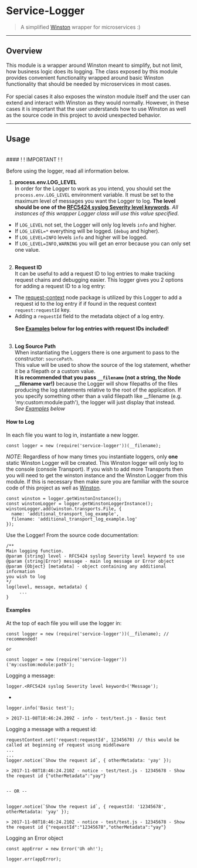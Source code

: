 # Service-Logger
> A simplified [Winston](https://github.com/winstonjs/winston) wrapper for microservices :) 

--------------------------------------------------------------------------------
## Overview

This module is a wrapper around Winston meant to simplify, but not limit, how
business logic does its logging. The class exposed by this module provides
convenient functionality wrapped around basic Winston functionality that should
be needed by microservices in most cases. <br/><br/>
For special cases it also exposes the winston module itself and
the user can extend and interact with Winston as they would normally. However,
in these cases it is important that the user understands how to use Winston as
well as the source code in this project to avoid unexpected behavior.

--------------------------------------------------------------------------------
## Usage
<br/>
#### ! ! IMPORTANT ! !

Before using the logger, read all information below.

1. **process.env.LOG_LEVEL**<br/>
In order for the Logger to work as you intend, you should set the
`process.env.LOG_LEVEL` environment variable. It must be set to the maximum level
of messages you want the Logger to log. **The level should be one of the [RFC5424 syslog Severity level keywords](https://en.wikipedia.org/wiki/Syslog)**.
_All instances of this wrapper Logger class will use this value specified_.
  * If `LOG_LEVEL` not set, the Logger will only log levels `info` and higher.
  * If `LOG_LEVEL=*` everything will be logged. (`debug` and higher).
  * If `LOG_LEVEL=INFO` levels `info` and higher will be logged.
  * If `LOG_LEVEL=INFO,WARNING` you will get an error because you can only set one value.
<br/><br/>

2. **Request ID**<br/>
It can be useful to add a request ID to log entries to make tracking request
chains and debugging easier. This logger gives you 2 options for adding a request ID to
a log entry:
  * The [request-context](https://www.npmjs.com/package/request-context)
  node package is utilized by this Logger to add a request id to the log entry if
  if found in the request context `request:requestId` key.
  * Adding a `requestId` field to the metadata object of a log entry.
<br/><br/>
**See [Examples](#examples) below for log entries with request IDs included!**
<br/><br/>

3. **Log Source Path**<br/>
When instantiating the Loggers there is one argument to pass to the constructor: `sourcePath`.<br/>
This value will be used to show the source of the log statement, whether it be a filepath
or a custom value.<br/>
**It is recommended that you pass `__filename` (not a string, the Node __filename var!)** because the Logger will show
filepaths of the files producing the log statements relative to the root of the
application. If you specify something other than a valid filepath like __filename (e.g. 'my:custom:module:path'),
the logger will just display that instead.<br/>
_See [Examples](#examples) below_

#### How to Log

In each file you want to log in, instantiate a new logger.
```
const logger = new (require('service-logger'))(__filename);
```
_NOTE_: Regardless of how many times you instantiate loggers, only **one** static
Winston Logger will be created. This Winston logger will only log to the console (console Transport).
If you wish to add more Transports then you will need to get the
winston instance and the Winston Logger from this module. If this is necessary
then make sure you are familiar with the source code of this project as well as
[Winston](https://github.com/winstonjs/winston).
```
const winston = logger.getWinstonInstance();
const winstonLogger = logger.getWinstonLoggerInstance();
winstonLogger.add(winston.transports.File, {
  name: 'additional_transport_log_example',
  filename: 'additional_transport_log_example.log'
});
```

Use the Logger! From the source code documentation:
```
/**
Main logging function.
@param {string} level - RFC5424 syslog Severity level keyword to use
@param {string|Error} message - main log message or Error object
@param {Object} [metadata] - object containing any additional information
you wish to log
*/
log(level, message, metadata) {
     ...
}
```

#### Examples

At the top of each file you will use the logger in:
```
const logger = new (require('service-logger'))(__filename); // recommended!

or

const logger = new (require('service-logger'))('my:custom:module:path');
```

Logging a message:
```
logger.<RFC5424 syslog Severity level keyword>('Message');
```
-
```
logger.info('Basic test');

> 2017-11-08T18:46:24.209Z - info - test/test.js - Basic test
```

Logging a message with a request id:
```
requestContext.set('request:requestId', 12345678) // this would be called at beginning of request using middleware
...
...
logger.notice(`Show the request id`, { otherMetadata: 'yay' });

> 2017-11-08T18:46:24.210Z - notice - test/test.js - 12345678 - Show the request id {"otherMetadata":"yay"}


-- OR --


logger.notice(`Show the request id`, { requestId: '12345678', otherMetadata: 'yay' });

> 2017-11-08T18:46:24.210Z - notice - test/test.js - 12345678 - Show the request id {"requestId":"12345678","otherMetadata":"yay"}
```

Logging an Error object
```
const appError = new Error('Uh oh!');

logger.err(appError);
```
